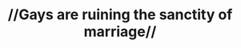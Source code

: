 ---
pid: llg49
title: "//Gays are ruining the sanctity of marriage//"
location_transcription: City Hall
coordinates: "[-75.163627114077, 39.952424551959]"
zipcode: '19116'
gen_neighborhood: Northeast Philadelphia
neighborhood: Somerton,Bustleton
outside_phl: 
age: '14'
age_range: 13-19
instagram: 
image_file_name: llg_49.jpg
proposal_transcription: |-
  steps in the back if the rainbow for people to stand on and take pictures

  Love is Love
topic: LGBTQ+,Politics,Pop Culture,Love
topic_summary: 0, 0, 0, 0
type: Sculpture Statue,Arch
keywords_other: marriage, marriage equality, love is love, lin manuel miranda
credit: Trish Le
image_labels: 
twitter: 
facebook: 
permalink: "/monuments/llg49/"
layout: item-page
---